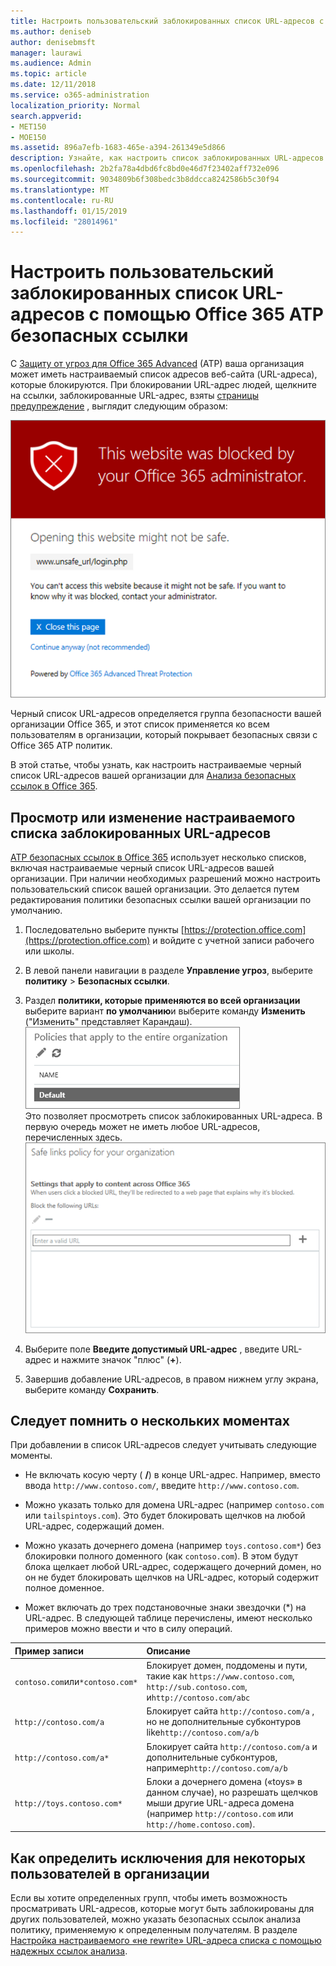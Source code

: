 ```yaml
---
title: Настроить пользовательский заблокированных список URL-адресов с помощью Office 365 ATP безопасных ссылки
ms.author: deniseb
author: denisebmsft
manager: laurawi
ms.audience: Admin
ms.topic: article
ms.date: 12/11/2018
ms.service: o365-administration
localization_priority: Normal
search.appverid:
- MET150
- MOE150
ms.assetid: 896a7efb-1683-465e-a394-261349e5d866
description: Узнайте, как настроить список заблокированных URL-адресов для вашей организации, с помощью защиты расширенного Threat Office 365. Заблокированные URL-адреса будут применяться ко сообщения электронной почты и документов Office в соответствии с политиках безопасных ссылок анализа.
ms.openlocfilehash: 2b2fa78a4dbd6fc8bd0e46d7f23402aff732e096
ms.sourcegitcommit: 9034809b6f308bedc3b8ddcca8242586b5c30f94
ms.translationtype: MT
ms.contentlocale: ru-RU
ms.lasthandoff: 01/15/2019
ms.locfileid: "28014961"
---
```

# <a name="set-up-a-custom-blocked-urls-list-using-office-365-atp-safe-links"></a>Настроить пользовательский заблокированных список URL-адресов с помощью Office 365 ATP безопасных ссылки

С [Защиту от угроз для Office 365 Advanced](office-365-atp.md) (ATP) ваша организация может иметь настраиваемый список адресов веб-сайта (URL-адреса), которые блокируются. При блокировании URL-адрес людей, щелкните на ссылки, заблокированные URL-адрес, взяты [страницы предупреждение](atp-safe-links-warning-pages.md) , выглядит следующим образом: 
  
![Этот сайт будет блокировано](media/6b4bda2d-a1e6-419e-8b10-588e83c3af3f.png)
  
Черный список URL-адресов определяется группа безопасности вашей организации Office 365, и этот список применяется ко всем пользователям в организации, который покрывает безопасных связи с Office 365 ATP политик. 
  
В этой статье, чтобы узнать, как настроить настраиваемые черный список URL-адресов вашей организации для [Анализа безопасных ссылок в Office 365](atp-safe-links.md).
  
## <a name="view-or-edit-a-custom-list-of-blocked-urls"></a>Просмотр или изменение настраиваемого списка заблокированных URL-адресов

[ATP безопасных ссылок в Office 365](atp-safe-links.md) использует несколько списков, включая настраиваемые черный список URL-адресов вашей организации. При наличии необходимых разрешений можно настроить пользовательский список вашей организации. Это делается путем редактирования политики безопасных ссылки вашей организации по умолчанию.
  
1. Последовательно выберите пункты [https://protection.office.com](https://protection.office.com) и войдите с учетной записи рабочего или школы. 
    
2. В левой панели навигации в разделе **Управление угроз**, выберите **политику** \> **Безопасных ссылки**.
    
3. Раздел **политики, которые применяются во всей организации** выберите вариант **по умолчанию**и выберите команду **Изменить** ("Изменить" представляет Карандаш).<br/>![Нажмите кнопку Изменить для изменения политики по умолчанию для защиты безопасных ссылки](media/d08f9615-d947-4033-813a-d310ec2c8cca.png)<br/>Это позволяет просмотреть список заблокированных URL-адреса. В первую очередь может не иметь любое URL-адресов, перечисленных здесь.<br/>![Заблокировано список URL-адресов в политике безопасных ссылок по умолчанию](media/575e1449-6191-40ac-b626-030a2fd3fb11.png)
  
4. Выберите поле **Введите допустимый URL-адрес** , введите URL-адрес и нажмите значок "плюс" (**+**). 

5. Завершив добавление URL-адресов, в правом нижнем углу экрана, выберите команду **Сохранить**.
    
## <a name="a-few-things-to-keep-in-mind"></a>Следует помнить о нескольких моментах

При добавлении в список URL-адресов следует учитывать следующие моменты. 

- Не включать косую черту ( **/**) в конце URL-адрес. Например, вместо ввода `http://www.contoso.com/`, введите `http://www.contoso.com`.
    
- Можно указать только для домена URL-адрес (например `contoso.com` или `tailspintoys.com`). Это будет блокировать щелчков на любой URL-адрес, содержащий домен.

- Можно указать дочернего домена (например `toys.contoso.com*`) без блокировки полного доменного (как `contoso.com`). В этом будут блока щелкает любой URL-адрес, содержащего дочерний домен, но он не будет блокировать щелчков на URL-адрес, который содержит полное доменное.  
    
- Может включать до трех подстановочные знаки звездочки (\*) на URL-адрес. В следующей таблице перечислены, имеют несколько примеров можно ввести и что в силу операций.
    
|**Пример записи**|**Описание**|
|:-----|:-----|
|`contoso.com`или`*contoso.com*`  <br/> |Блокирует домен, поддомены и пути, такие как `https://www.contoso.com`, `http://sub.contoso.com`, и`http://contoso.com/abc`  <br/> |
|`http://contoso.com/a`  <br/> |Блокирует сайта `http://contoso.com/a` , но не дополнительные субконтуров like`http://contoso.com/a/b`  <br/> |
|`http://contoso.com/a*`  <br/> |Блокирует сайта `http://contoso.com/a` и дополнительные субконтуров, например`http://contoso.com/a/b`  <br/> |
|`http://toys.contoso.com*`  <br/> |Блоки a дочернего домена («toys» в данном случае), но разрешать щелчков мыши другие URL-адреса домена (например `http://contoso.com` или `http://home.contoso.com`).  <br/> |
   

## <a name="how-to-define-exceptions-for-certain-users-in-an-organization"></a>Как определить исключения для некоторых пользователей в организации

Если вы хотите определенных групп, чтобы иметь возможность просматривать URL-адресов, которые могут быть заблокированы для других пользователей, можно указать безопасных ссылок анализа политику, применяемую к определенным получателям. В разделе [Настройка настраиваемого «не rewrite» URL-адреса списка с помощью надежных ссылок анализа](set-up-a-custom-do-not-rewrite-urls-list-with-atp.md).
  

